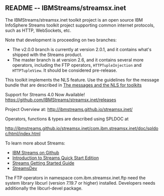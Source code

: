 ## README --  IBMStreams/streamsx.inet

The IBMStreams/streamsx.inet toolkit project is an open source IBM InfoSphere Streams toolkit project supporting common internet protocols, such as HTTP, WebSockets, etc.

Note that development is proceeding on two branches: 
* The v2.0.0 branch is currently at version 2.0.1, and it contains what's shipped with the Streams product.   
* The master branch is at version 2.6, and it contains several more operators, including the FTP operators, `HTTPTupleInjection` and `HTTPTupleView`.  It should be considered pre-release.   

This toolkit implements the NLS feature. Use the guidelines for the message bundle that are described in [The messages and the NLS for toolkits](https://github.com/IBMStreams/administration/wiki/Messages-and-National-Language-Support-for-toolkits)

Support for Streams 4.0 Now Available!
https://github.com/IBMStreams/streamsx.inet/releases

Project Overview at: http://ibmstreams.github.io/streamsx.inet/

Operators, functions & types are described using SPLDOC at

http://ibmstreams.github.io/streamsx.inet/com.ibm.streamsx.inet/doc/spldoc/html/index.html

To learn more about Streams:
* [IBM Streams on Github](http://ibmstreams.github.io)
* [Introduction to Streams Quick Start Edition](http://ibmstreams.github.io/streamsx.documentation/docs/4.1/qse-intro/)
* [Streams Getting Started Guide](http://ibmstreams.github.io/streamsx.documentation/docs/4.1/qse-getting-started/)
* [StreamsDev](https://developer.ibm.com/streamsdev/)

The FTP operators in namespace com.ibm.streamsx.inet.ftp need the system library libcurl (version 7.19.7 or higher) installed.
Developers needs additionally the libcurl-devel package.
